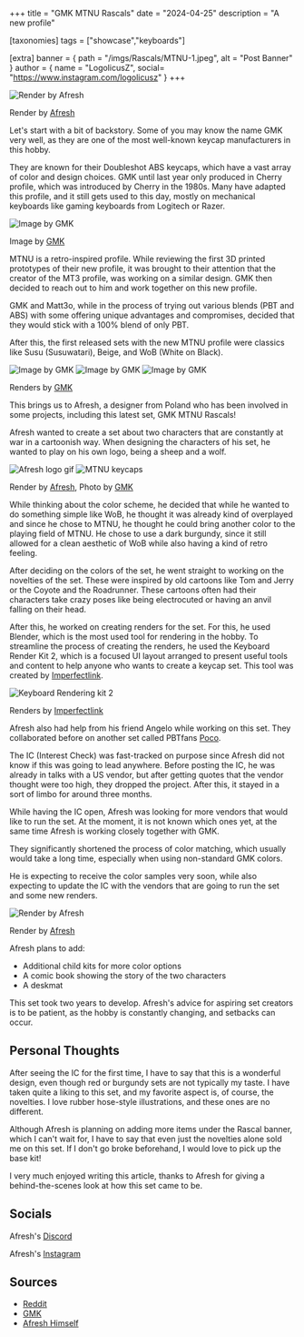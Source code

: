 +++
title = "GMK MTNU Rascals"
date = "2024-04-25"
description = "A new profile"

[taxonomies]
tags = ["showcase","keyboards"]

[extra]
banner = { path = "/imgs/Rascals/MTNU-1.jpeg", alt = "Post Banner" }
author = { name = "LogolicusZ", social= "https://www.instagram.com/logolicusz" }
+++

<img src="/imgs/Rascals/MTNU-1.jpeg" alt="Render by Afresh" title="Rascals" class="TitleImage">

<p class="image-text">Render by <a href="https://www.instagram.com/lykkostudio/">Afresh</a></p>

Let's start with a bit of backstory. Some of you may know the name GMK very well, as they are one of the most well-known keycap manufacturers in this hobby.

They are known for their Doubleshot ABS keycaps, which have a vast array of color and design choices. GMK until last year only produced in Cherry profile, which was introduced by Cherry in the 1980s. Many have adapted this profile, and it still gets used to this day, mostly on mechanical keyboards like gaming keyboards from Logitech or Razer.

<img src="/imgs/Rascals/MTNU-4.webp" alt="Image by GMK" title="Keycap profiles" class="controlflex">

<p class="image-text">Image by <a href="https://www.instagram.com/gmk_keycaps/">GMK</a></p>

MTNU is a retro-inspired profile. While reviewing the first 3D printed prototypes of their new profile, it was brought to their attention that  the creator of the MT3 profile, was working on a similar design. GMK then decided to reach out to him and work together on this new profile.

GMK and Matt3o, while in the process of trying out various blends (PBT and ABS) with some offering unique advantages and compromises, decided that they would stick with a 100% blend of only PBT.

After this, the first released sets with the new MTNU profile were classics like Susu (Susuwatari), Beige, and WoB (White on Black).

<div class="triple">
<img src="/imgs/Rascals/MTNU-7.webp" alt="Image by GMK" title="Image by GMK" class="tripleImage"> 
<img src="/imgs/Rascals/MTNU-8.webp" alt="Image by GMK" title="Image by GMK" class="tripleImage">
<img src="/imgs/Rascals/MTNU-9.webp" alt="Image by GMK" title="Image by GMK" class="tripleImage">
</div>

<p class="image-text">Renders by <a href="https://www.instagram.com/gmk_keycaps/">GMK</a></p>

This brings us to Afresh, a designer from Poland who has been involved in some projects, including this latest set, GMK MTNU Rascals!

Afresh wanted to create a set about two characters that are constantly at war in a cartoonish way. When designing the characters of his set, he wanted to play on his own logo, being a sheep and a wolf.

<div class="duo">
<img src="/imgs/Rascals/MTNU-6.gif" alt="Afresh logo gif" title="Afresh logo gif" class="duoImage"> 
<img src="/imgs/Rascals/MTNU-5.jpeg" alt="MTNU keycaps" title="MTNU keycaps" class="duoImage">
</div>
<p class="image-text">Render by <a href="https://www.instagram.com/lykkostudio/">Afresh</a>, Photo by <a href="https://www.instagram.com/gmk_keycaps/">GMK</a>

While thinking about the color scheme, he decided that while he wanted to do something simple like WoB, he thought it was already kind of overplayed and since he chose to MTNU, he thought he could bring another color to the playing field of MTNU.
He chose to use a dark burgundy, since it still allowed for a clean aesthetic of WoB while also having a kind of retro feeling.

After deciding on the colors of the set, he went straight to working on the novelties of the set. These were inspired by old cartoons like Tom and Jerry or the Coyote and the Roadrunner. These cartoons often had their characters take crazy poses like being electrocuted or having an anvil falling on their head.

After this, he worked on creating renders for the set. For this, he used Blender, which is the most used tool for rendering in the hobby. To streamline the process of creating the renders, he used the Keyboard Render Kit 2, which is a focused UI layout arranged to present useful tools and content to help anyone who wants to create a keycap set. This tool was created by [Imperfectlink](https://imperfectlink.gumroad.com/l/KRK2?layout=profile).

<img src="/imgs/Rascals/MTNU-10.png" alt="Keyboard Rendering kit 2" title="Rascals" class="TitleImage">
<p class="image-text">Renders by <a href="https://imperfectlink.gumroad.com/l/KRK2?layout=profile">Imperfectlink</a></p>

Afresh also had help from his friend Angelo while working on this set. They collaborated before on another set called PBTfans [Poco](https://kbdfans.com/products/pbtfans-poco).

The IC (Interest Check) was fast-tracked on purpose since Afresh did not know if this was going to lead anywhere. Before posting the IC, he was already in talks with a US vendor, but after getting quotes that the vendor thought were too high, they dropped the project. After this, it stayed in a sort of limbo for around three months.

While having the IC open, Afresh was looking for more vendors that would like to run the set. At the moment, it is not known which ones yet, at the same time Afresh is working closely together with GMK. 

They significantly shortened the process of color matching, which usually would take a long time, especially when using non-standard GMK colors.

He is expecting to receive the color samples very soon, while also expecting to update the IC with the vendors that are going to run the set and some new renders.

<img src="/imgs/Rascals/MTNU-2.jpeg" alt="Render by Afresh" title="Rascals" class="TitleImage">
<p class="image-text">Render by <a href="https://www.instagram.com/lykkostudio/">Afresh</a></p>


Afresh plans to add:

<ul>
    <li>Additional child kits for more color options</li>
    <li>A comic book showing the story of the two characters</li>
    <li>A deskmat</li>
</ul>


This set took two years to develop. Afresh's advice for aspiring set creators is to be patient, as the hobby is constantly changing, and setbacks can occur.

## Personal Thoughts
After seeing the IC for the first time, I have to say that this is a wonderful design, even though red or burgundy sets are not typically my taste. I have taken quite a liking to this set, and my favorite aspect is, of course, the novelties. I love rubber hose-style illustrations, and these ones are no different. 

Although Afresh is planning on adding more items under the Rascal banner, which I can't wait for, I have to say that even just the novelties alone sold me on this set.
If I don't go broke beforehand, I would love to pick up the base kit!

I very much enjoyed writing this article, thanks to Afresh for giving a behind-the-scenes look at how this set came to be.

## Socials

Afresh's [Discord](https://discord.com/invite/37H3gZ4K44)

Afresh's [Instagram](https://instagram.com/lykkostudio) 

## Sources

<ul>
    <li><a href="https://www.reddit.com/r/MechanicalKeyboards/comments/13yh27f/new_gmk_profile_mtnu_launches_today/">Reddit</a></li>
    <li><a href="https://www.gmk-electronic-design.de/service/faq-tastenkappen">GMK</a></li>
    <li><a href="https://bento.me/afresh">Afresh Himself</a></li>
</ul>